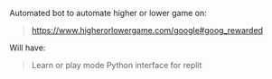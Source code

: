 Automated bot to automate higher or lower game on:
  > https://www.higherorlowergame.com/google#goog_rewarded

Will have:
  > Learn or play mode
  > Python interface for replit

